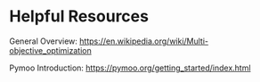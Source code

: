 # Helpful Resources

General Overview: <https://en.wikipedia.org/wiki/Multi-objective_optimization>

Pymoo Introduction: <https://pymoo.org/getting_started/index.html>